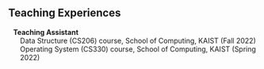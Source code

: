 ## Teaching Experiences

<h4 style="margin:0 10px 0;">Teaching Assistant</h4>

<ul style="margin:0 0 5px;">
  <autocolor>Data Structure (CS206) course, School of Computing, KAIST (Fall 2022)</autocolor><br>
  <autocolor>Operating System (CS330) course, School of Computing, KAIST (Spring 2022)</autocolor>
</ul>

<!-- 
<h4 style="margin:0 10px 0;">Teaching Assistant</h4>

<ul style="margin:0 0 5px;">
</ul> -->